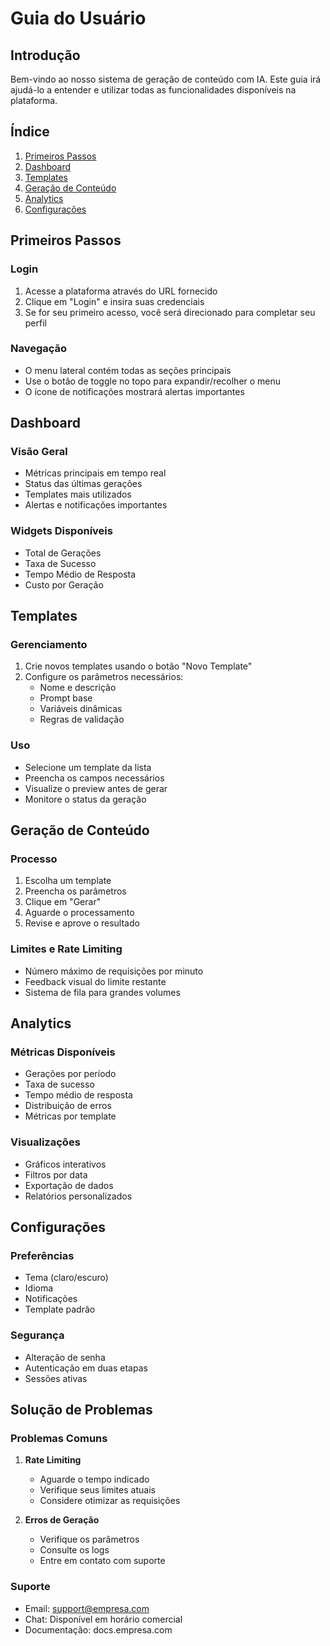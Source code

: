 # Guia do Usuário

## Introdução
Bem-vindo ao nosso sistema de geração de conteúdo com IA. Este guia irá ajudá-lo a entender e utilizar todas as funcionalidades disponíveis na plataforma.

## Índice
1. [Primeiros Passos](#primeiros-passos)
2. [Dashboard](#dashboard)
3. [Templates](#templates)
4. [Geração de Conteúdo](#geração-de-conteúdo)
5. [Analytics](#analytics)
6. [Configurações](#configurações)

## Primeiros Passos
### Login
1. Acesse a plataforma através do URL fornecido
2. Clique em "Login" e insira suas credenciais
3. Se for seu primeiro acesso, você será direcionado para completar seu perfil

### Navegação
- O menu lateral contém todas as seções principais
- Use o botão de toggle no topo para expandir/recolher o menu
- O ícone de notificações mostrará alertas importantes

## Dashboard
### Visão Geral
- Métricas principais em tempo real
- Status das últimas gerações
- Templates mais utilizados
- Alertas e notificações importantes

### Widgets Disponíveis
- Total de Gerações
- Taxa de Sucesso
- Tempo Médio de Resposta
- Custo por Geração

## Templates
### Gerenciamento
1. Crie novos templates usando o botão "Novo Template"
2. Configure os parâmetros necessários:
   - Nome e descrição
   - Prompt base
   - Variáveis dinâmicas
   - Regras de validação

### Uso
- Selecione um template da lista
- Preencha os campos necessários
- Visualize o preview antes de gerar
- Monitore o status da geração

## Geração de Conteúdo
### Processo
1. Escolha um template
2. Preencha os parâmetros
3. Clique em "Gerar"
4. Aguarde o processamento
5. Revise e aprove o resultado

### Limites e Rate Limiting
- Número máximo de requisições por minuto
- Feedback visual do limite restante
- Sistema de fila para grandes volumes

## Analytics
### Métricas Disponíveis
- Gerações por período
- Taxa de sucesso
- Tempo médio de resposta
- Distribuição de erros
- Métricas por template

### Visualizações
- Gráficos interativos
- Filtros por data
- Exportação de dados
- Relatórios personalizados

## Configurações
### Preferências
- Tema (claro/escuro)
- Idioma
- Notificações
- Template padrão

### Segurança
- Alteração de senha
- Autenticação em duas etapas
- Sessões ativas

## Solução de Problemas
### Problemas Comuns
1. **Rate Limiting**
   - Aguarde o tempo indicado
   - Verifique seus limites atuais
   - Considere otimizar as requisições

2. **Erros de Geração**
   - Verifique os parâmetros
   - Consulte os logs
   - Entre em contato com suporte

### Suporte
- Email: support@empresa.com
- Chat: Disponível em horário comercial
- Documentação: docs.empresa.com 
